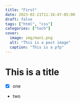 ```yaml
---
title: "First"
date: 2023-02-21T11:16:47-05:00
draft: false
tags: ["html", "css"]
categories: ["tech"]
cover:
  image: img/man1.png
  alt: "This is a post image"
  caption: "This is a pfp"
---
```


# This is a title

- [x] one

- two

